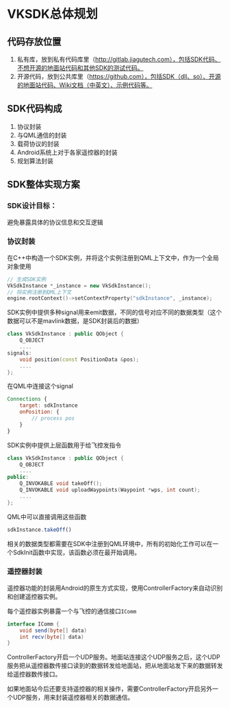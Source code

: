 # VKSDK总体规划

## 代码存放位置

1. 私有库，放到私有代码库里（http://gitlab.jiagutech.com），包括SDK代码、不想开源的地面站代码和其他SDK的测试代码。
1. 开源代码，放到公共库里（https://github.com），包括SDK（dll、so）、开源的地面站代码、Wiki文档（中英文）、示例代码等。

## SDK代码构成

1. 协议封装
1. 与QML通信的封装
1. 载荷协议的封装
1. Android系统上对于各家遥控器的封装
1. 规划算法封装

## SDK整体实现方案

### SDK设计目标：

避免暴露具体的协议信息和交互逻辑

### 协议封装

在C++中构造一个SDK实例，并将这个实例注册到QML上下文中，作为一个全局对象使用
```CPP
// 生成SDK实例
VkSdkInstance *_instance = new VkSdkInstance();
// 将实例注册到QML上下文
engine.rootContext()->setContextProperty("sdkInstance", _instance);
```

SDK实例中提供多种signal用来emit数据，不同的信号对应不同的数据类型（这个数据可以不是mavlink数据，是SDK封装后的数据）
```CPP
class VkSdkInstance : public QObject {
    Q_OBJECT
    ....
signals:
    void position(const PositionData &pos);
    ....
};
```

在QML中连接这个signal
```QML
Connections {
    target: sdkInstance
    onPosition: {
        // process pos
    }
}
```

SDK实例中提供上层函数用于给飞控发指令
```CPP
class VkSdkInstance : public QObject {
    Q_OBJECT
    ....
public:
    Q_INVOKABLE void takeOff();
    Q_INVOKABLE void uploadWaypoints(Waypoint *wps, int count);
    ....
};
```

QML中可以直接调用这些函数
```QML
sdkInstance.takeOff()
```

相关的数据类型都需要在SDK中注册到QML环境中，所有的初始化工作可以在一个SdkInit函数中实现，该函数必须在最开始调用。

### 遥控器封装

遥控器功能的封装用Android的原生方式实现，使用ControllerFactory来自动识别和创建遥控器实例。

每个遥控器实例暴露一个与飞控的通信接口`IComm`
```JAVA
interface IComm {
    void send(byte[] data)
    int recv(byte[] data)
}
```

ControllerFactory开启一个UDP服务。地面站连接这个UDP服务之后，这个UDP服务把从遥控器数传接口读到的数据转发给地面站，把从地面站发下来的数据转发给遥控器数传接口。

如果地面站今后还要支持遥控器的相关操作，需要ControllerFactory开启另外一个UDP服务，用来封装遥控器相关的数据通信。